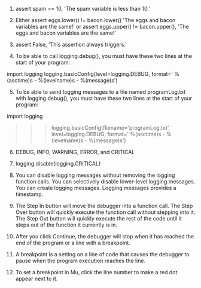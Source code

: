 1. assert spam >= 10, 'The spam variable is less than 10.'

2. Either assert eggs.lower() != bacon.lower() 'The eggs and bacon variables are the same!' or assert eggs.upper() != bacon.upper(), 'The eggs and bacon variables are the same!'

3. assert False, 'This assertion always triggers.'

4. To be able to call logging.debug(), you must have these two lines at the start of your program:

import logging
logging.basicConfig(level=logging.DEBUG, format=' %(asctime)s -
%(levelname)s -  %(message)s')

5. To be able to send logging messages to a file named programLog.txt with logging.debug(), you must have these two lines at the start of your program:

import logging
>>> logging.basicConfig(filename='programLog.txt', level=logging.DEBUG,
format=' %(asctime)s -  %(levelname)s -  %(message)s')

6. DEBUG, INFO, WARNING, ERROR, and CRITICAL

7. logging.disable(logging.CRITICAL)

8. You can disable logging messages without removing the logging function calls. You can selectively disable lower-level logging messages. You can create logging messages. Logging messages provides a timestamp.

9. The Step In button will move the debugger into a function call. The Step Over button will quickly execute the function call without stepping into it. The Step Out button will quickly execute the rest of the code until it steps out of the function it currently is in.

10. After you click Continue, the debugger will stop when it has reached the end of the program or a line with a breakpoint.

11. A breakpoint is a setting on a line of code that causes the debugger to pause when the program execution reaches the line.

12. To set a breakpoint in Mu, click the line number to make a red dot appear next to it.
